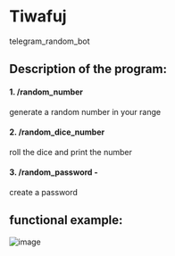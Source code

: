 # Tiwafuj
telegram_random_bot

## Description of the program:

#### 1. /random_number
generate a random number in your range

#### 2. /random_dice_number 
roll the dice and print the number

#### 3. /random_password - 
create a password

## functional example:
![image](https://user-images.githubusercontent.com/108236100/196060833-0cd0e480-c474-4a9d-b561-98205abca44c.png)


